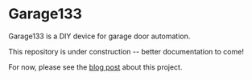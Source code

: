 # Garage133

Garage133 is a DIY device for garage door automation.

This repository is under construction -- better documentation to come!

For now, please see the [blog post](https://selectiveappeal.org/posts/garage133/) about this project.
